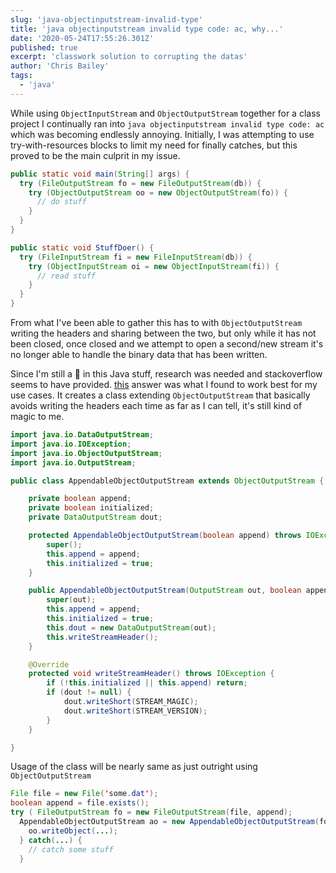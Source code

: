 ```yaml
---
slug: 'java-objectinputstream-invalid-type'
title: 'java objectinputstream invalid type code: ac, why...'
date: '2020-05-24T17:55:26.301Z'
published: true
excerpt: 'classwork solution to corrupting the datas'
author: 'Chris Bailey'
tags:
  - 'java'
---
```


While using `ObjectInputStream` and `ObjectOutputStream` together for a class project I continually ran into `java objectinputstream invalid type code: ac` which was becoming endlessly annoying. Initially, I was attempting to use try-with-resources blocks to limit my need for finally catches, but this proved to be the main culprit in my issue.

```java
public static void main(String[] args) {
  try (FileOutputStream fo = new FileOutputStream(db)) {
    try (ObjectOutputStream oo = new ObjectOutputStream(fo)) {
      // do stuff
    }
  }
}

public static void StuffDoer() {
  try (FileInputStream fi = new FileInputStream(db)) {
    try (ObjectInputStream oi = new ObjectInputStream(fi)) {
      // read stuff
    }
  }
}
```

From what I've been able to gather this has to with `ObjectOutputStream` writing the headers and sharing between the two, but only while it has not been closed, once closed and we attempt to open a second/new stream it's no longer able to handle the binary data that has been written.

Since I'm still a 🐶 in this Java stuff, research was needed and stackoverflow seems to have provided. [this](https://stackoverflow.com/a/57397429) answer was what I found to work best for my use cases. It creates a class extending `ObjectOutputStream` that basically avoids writing the headers each time as far as I can tell, it's still kind of magic to me.

```java
import java.io.DataOutputStream;
import java.io.IOException;
import java.io.ObjectOutputStream;
import java.io.OutputStream;

public class AppendableObjectOutputStream extends ObjectOutputStream {

    private boolean append;
    private boolean initialized;
    private DataOutputStream dout;

    protected AppendableObjectOutputStream(boolean append) throws IOException, SecurityException {
        super();
        this.append = append;
        this.initialized = true;
    }

    public AppendableObjectOutputStream(OutputStream out, boolean append) throws IOException {
        super(out);
        this.append = append;
        this.initialized = true;
        this.dout = new DataOutputStream(out);
        this.writeStreamHeader();
    }

    @Override
    protected void writeStreamHeader() throws IOException {
        if (!this.initialized || this.append) return;
        if (dout != null) {
            dout.writeShort(STREAM_MAGIC);
            dout.writeShort(STREAM_VERSION);
        }
    }

}
```

Usage of the class will be nearly same as just outright using `ObjectOutputStream`

```java
File file = new File('some.dat');
boolean append = file.exists();
try ( FileOutputStream fo = new FileOutputStream(file, append);
  AppendableObjectOutputStream ao = new AppendableObjectOutputStream(fo, append);) {
    oo.writeObject(...);
  } catch(...) {
    // catch some stuff
  }
```

